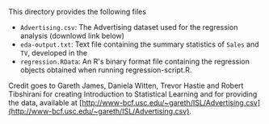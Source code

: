This directory provides the following files

* `Advertising.csv`: The Advertising dataset used for the regression analysis (downlowd link below)
* `eda-output.txt`: Text file containing the summary statistics of `Sales` and `TV`, developed in the 
* `regression.RData`: An R's binary format file containing the regression objects obtained when running regression-script.R.


Credit goes to Gareth James, Daniela Witten, Trevor Hastie and Robert Tibshirani for creating Introduction to Statistical Learning and for providing the data, available at [http://www-bcf.usc.edu/~gareth/ISL/Advertising.csv](http://www-bcf.usc.edu/~gareth/ISL/Advertising.csv).